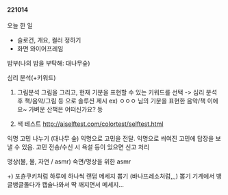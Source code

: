 #### 221014
오늘 한 일
- 슬로건, 개요, 컬러 정하기
- 화면 와이어프레임

밤부(나의 밤을 부탁해: 대나무숲)


심리 분석(+키워드)

1) 그림분석
그림을 그리고, 현재 기분을 표현할 수 있는 키워드를 선택
-> 심리 분석 후 책/음악/그림 등 으로 솔루션 제시
ex) ㅇㅇㅇ 님의 기분을 표현한 음악/책 이에요~ 가벼운 산책은 어떠신가요? 등

2) 색 테스트
http://aiselftest.com/colortest/selftest.html
 
익명 고민 나누기 (대나무 숲)
익명으로 고민을 전달.
익명으로 씌여진 고민에 답장을 보낼 수 있음.
고민 전송/수신 시 욕설 등이 있으면 신고 처리



명상(불, 물, 자연 / asmr)
숙면/명상을 위한 asmr



+) 포츈쿠키처럼 하루에 하나씩 랜덤 메세지 뽑기 (바나프레소처럼,,,)
뽑기 기계에서 뱅글뱅글돌다가 캡슐나와서 딱 깨지면서 메세지...
